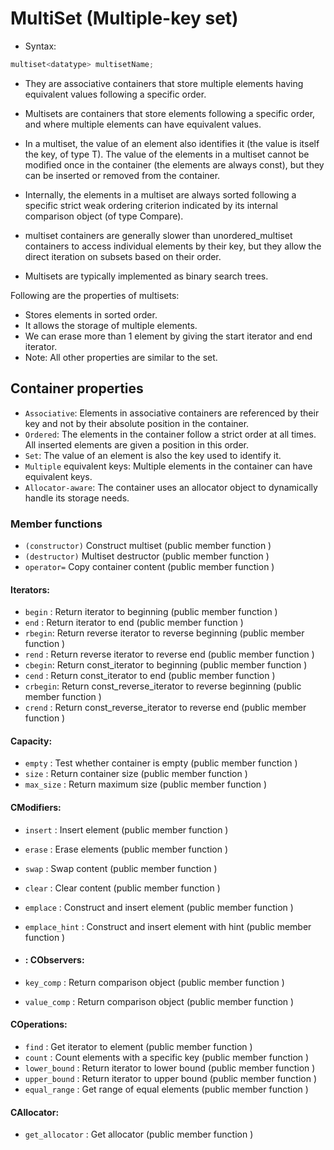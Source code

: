 # MultiSet (Multiple-key set)

- Syntax:
```cpp
multiset<datatype> multisetName;
```

- They are associative containers that store multiple elements having equivalent values following a specific order. 
- Multisets are containers that store elements following a specific order, and where multiple elements can have equivalent values.
- In a multiset, the value of an element also identifies it (the value is itself the key, of type T). The value of the elements in a multiset cannot be modified once in the container (the elements are always const), but they can be inserted or removed from the container.

- Internally, the elements in a multiset are always sorted following a specific strict weak ordering criterion indicated by its internal comparison object (of type Compare).

- multiset containers are generally slower than unordered_multiset containers to access individual elements by their key, but they allow the direct iteration on subsets based on their order.

- Multisets are typically implemented as binary search trees.


Following are the properties of multisets:

- Stores elements in sorted order. 
- It allows the storage of multiple elements. 
- We can erase more than 1 element by giving the start iterator and end iterator. 
- Note: All other properties are similar to the set.

## Container properties
- `Associative`: Elements in associative containers are referenced by their key and not by their absolute position in the container.
- `Ordered`: The elements in the container follow a strict order at all times. All inserted elements are given a position in this order.
- `Set`: The value of an element is also the key used to identify it.
- `Multiple` equivalent keys: Multiple elements in the container can have equivalent keys.
- `Allocator-aware`: The container uses an allocator object to dynamically handle its storage needs.


### Member functions

- `(constructor)` Construct multiset (public member function )
- `(destructor)` Multiset destructor (public member function )
- `operator=` Copy container content (public member function )

#### Iterators:
- `begin` : Return iterator to beginning (public member function )
- `end` : Return iterator to end (public member function )
- `rbegin`:  Return reverse iterator to reverse beginning (public member function )
- `rend` : Return reverse iterator to reverse end (public member function )
- `cbegin`:   Return const_iterator to beginning (public member function )
- `cend` :  Return const_iterator to end (public member function )
- `crbegin`:   Return const_reverse_iterator to reverse beginning (public member function )
- `crend` :  Return const_reverse_iterator to reverse end (public member function )

#### Capacity:
 - `empty` : Test whether container is empty (public member function )
 - `size` : Return container size (public member function )
 - `max_size` : Return maximum size (public member function )

#### CModifiers:
- `insert` :  Insert element (public member function )
- `erase` :  Erase elements (public member function )
- `swap` :  Swap content (public member function )
- `clear` :  Clear content (public member function )
- `emplace` :   Construct and insert element (public member function )
- `emplace_hint` :   Construct and insert element with hint (public member function )

- #### :  CObservers:
- `key_comp` : Return comparison object (public member function )
- `value_comp` : Return comparison object (public member function )

#### COperations:
- `find` : Get iterator to element (public member function )
- `count` : Count elements with a specific key (public member function )
- `lower_bound` : Return iterator to lower bound (public member function )
- `upper_bound` : Return iterator to upper bound (public member function )
- `equal_range` : Get range of equal elements (public member function )

#### CAllocator:
- `get_allocator` : Get allocator (public member function )